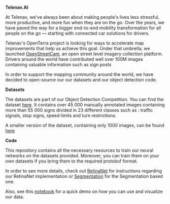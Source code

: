 **Telenav.AI**

At Telenav, we've always been about making people's lives less stressful, more productive, and more fun when they are on the go. Over the years, we have paved the way for a bigger end-to-end mobility transformation for all people on the go — starting with connected car solutions for drivers.

Telenav's OpenTerra project is looking for ways to accelerate map improvements that help us achieve this goal. Under that umbrella, we launched [OpenStreetCam](http://openstreetcam.org/), an open street level imagery collection platform. Drivers around the world have contributed well over 100M images containing valuable information such as sign posts

In order to support the mapping community around the world, we have decided to open-source our our datasets and our object detection code.

**Datasets**

The datasets are part of our Object Detection Competition. You can find the dataset [here](https://s3.eu-central-1.amazonaws.com/telenav.ai/telenav_ai_dataset.zip). It contains over 45 000 manually annotated images containing more than 55 000 signs divided in 23 different classes such as : traffic signals, stop signs, speed limits and turn restrictions.

A smaller version of the dataset, containing only 1000 images, can be found [here ](https://s3.eu-central-1.amazonaws.com/telenav.ai/telenav_ai_dataset_sample.zip)

**Code** 

This repository contains all the necessary resources to train our neural networks on the 
datasets provided. Moreover, you can train them on your own datasets if you bring them to the required protobuf format.

In order to see more details, check out [RetinaNet](https://github.com/Telenav/Telenav.AI/tree/master/retinanet) for instructions regarding our RetinaNet implementation or [Segmentation](https://github.com/Telenav/Telenav.AI/tree/master/traffic_signs_segmentation) for the Segmentation based one.

Also, see this [notebook](https://github.com/Telenav/Telenav.AI/tree/master/apollo_python_common/demo) for a quick demo on how you can use and visualize our data. 
